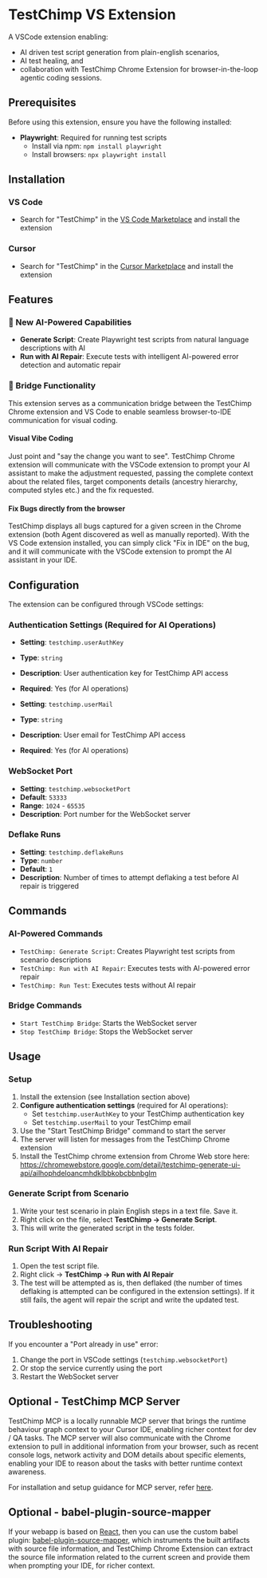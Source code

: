 # TestChimp VS Extension

A VSCode extension enabling:
- AI driven test script generation from plain-english scenarios,
- AI test healing, and
- collaboration with TestChimp Chrome Extension for browser-in-the-loop agentic coding sessions.

## Prerequisites

Before using this extension, ensure you have the following installed:

- **Playwright**: Required for running test scripts
  - Install via npm: `npm install playwright`
  - Install browsers: `npx playwright install`

## Installation

### VS Code
- Search for "TestChimp" in the [VS Code Marketplace](https://marketplace.visualstudio.com/items?itemName=TestChimp.testchimp-vs-extension) and install the extension

### Cursor
- Search for "TestChimp" in the [Cursor Marketplace](https://open-vsx.org/extension/testchimp/testchimp-vs-extension) and install the extension

## Features

### 🚀 New AI-Powered Capabilities
- **Generate Script**: Create Playwright test scripts from natural language descriptions with AI
- **Run with AI Repair**: Execute tests with intelligent AI-powered error detection and automatic repair

### 🔗 Bridge Functionality
This extension serves as a communication bridge between the TestChimp Chrome extension and VS Code to enable seamless browser-to-IDE communication for visual coding.

#### Visual Vibe Coding
Just point and "say the change you want to see". TestChimp Chrome extension will communicate with the VSCode extension to prompt your AI assistant to make the adjustment requested, passing the complete context about the related files, target components details (ancestry hierarchy, computed styles etc.) and the fix requested.

#### Fix Bugs directly from the browser
TestChimp displays all bugs captured for a given screen in the Chrome extension (both Agent discovered as well as manually reported). With the VS Code extension installed, you can simply click "Fix in IDE" on the bug, and it will communicate with the VSCode extension to prompt the AI assistant in your IDE.

## Configuration

The extension can be configured through VSCode settings:

### Authentication Settings (Required for AI Operations)
- **Setting**: `testchimp.userAuthKey`
- **Type**: `string`
- **Description**: User authentication key for TestChimp API access
- **Required**: Yes (for AI operations)

- **Setting**: `testchimp.userMail`
- **Type**: `string`
- **Description**: User email for TestChimp API access
- **Required**: Yes (for AI operations)

### WebSocket Port
- **Setting**: `testchimp.websocketPort`
- **Default**: `53333`
- **Range**: `1024` - `65535`
- **Description**: Port number for the WebSocket server

### Deflake Runs
- **Setting**: `testchimp.deflakeRuns`
- **Type**: `number`
- **Default**: `1`
- **Description**: Number of times to attempt deflaking a test before AI repair is triggered

## Commands

### AI-Powered Commands
- `TestChimp: Generate Script`: Creates Playwright test scripts from scenario descriptions
- `TestChimp: Run with AI Repair`: Executes tests with AI-powered error repair
- `TestChimp: Run Test`: Executes tests without AI repair

### Bridge Commands
- `Start TestChimp Bridge`: Starts the WebSocket server
- `Stop TestChimp Bridge`: Stops the WebSocket server

## Usage

### Setup
1. Install the extension (see Installation section above)
2. **Configure authentication settings** (required for AI operations):
   - Set `testchimp.userAuthKey` to your TestChimp authentication key
   - Set `testchimp.userMail` to your TestChimp email
4. Use the "Start TestChimp Bridge" command to start the server
5. The server will listen for messages from the TestChimp Chrome extension
6. Install the TestChimp chrome extension from Chrome Web store here: https://chromewebstore.google.com/detail/testchimp-generate-ui-api/ailhophdeloancmhdklbbkobcbbnbglm

### Generate Script from Scenario

1. Write your test scenario in plain English steps in a text file. Save it.
2. Right click on the file, select **TestChimp → Generate Script**.
3. This will write the generated script in the tests folder.

### Run Script With AI Repair

1. Open the test script file.
2. Right click → **TestChimp → Run with AI Repair**
3. The test will be attempted as is, then deflaked (the number of times deflaking is attempted can be configured in the extension settings). If it still fails, the agent will repair the script and write the updated test.

## Troubleshooting

If you encounter a "Port already in use" error:
1. Change the port in VSCode settings (`testchimp.websocketPort`)
2. Or stop the service currently using the port
3. Restart the WebSocket server

## Optional - TestChimp MCP Server

TestChimp MCP is a locally runnable MCP server that brings the runtime behaviour graph context to your Cursor IDE, enabling richer context for dev / QA tasks. The MCP server will also communicate with the Chrome extension to pull in additional information from your browser, such as recent console logs, network activity and DOM details about specific elements, enabling your IDE to reason about the tasks with better runtime context awareness.

For installation and setup guidance for MCP server, refer [here](https://github.com/awarelabshq/testchimp-sdk/blob/main/localagent/mcp.md).

## Optional - babel-plugin-source-mapper

If your webapp is based on [React](https://react.dev/), then you can use the custom babel plugin: [babel-plugin-source-mapper](https://github.com/awarelabshq/testchimp-sdk/tree/main/builders/babel), which instruments the built artifacts with source file information, and TestChimp Chrome Extension can extract the source file information related to the current screen and provide them when prompting your IDE, for richer context.
